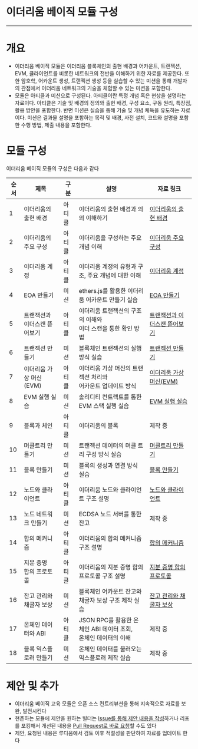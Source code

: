 # 이더리움 베이직 모듈 구성
--- 
# 개요

* 이더리움 베이직 모듈은 이더리움 블록체인의 출현 배경과 어카운트, 트랜젝션, EVM, 클라이언트를 비롯한 네트워크의 전반을 이해하기 위한 자료를 제공한다. 또한 암호학, 어카운트 생성, 트랜젝션 생성 등을 실습할 수 있는 미션을 통해 개발자의 관점에서 이더리움 네트워크의 기술을 체험할 수 있는 미션을 포함한다.
* 모듈은 아티클과 미션으로 구성된다. 아티클이란 특정 개념 혹은 현상을 설명하는 자료이다. 아티클은 기술 및 배경의 정의와 출현 배경, 구성 요소, 구동 원리, 특장점, 활용 방안을 포함한다. 반면 미션은 실습을 통해 기술 및 개념 체득을 유도하는 자료이다. 미션은 결과물 설명을 포함하는 목적 및 배경, 사전 설치, 코드와 설명을 포함한 수행 방법, 제출 내용을 포함한다.

# 모듈 구성

이더리움 베이직 모듈의 구성은 다음과 같다

| 순서 | 제목 | 구분 | 설명 | 자료 링크 |
| --- | --- | --- | --- | ----- |
| 1 | 이더리움의 출현 배경 | 아티클 | 이더리움의 출현 배경과 의의 이해하기 | [이더리움의 출현 배경](https://github.com/Ludium-Official/road-to-bangkok/blob/main/%EC%9D%B4%EB%8D%94%EB%A6%AC%EC%9B%80%20%EB%B2%A0%EC%9D%B4%EC%A7%81/1.%EC%9D%B4%EB%8D%94%EB%A6%AC%EC%9B%80%EC%9D%98%20%EC%B6%9C%ED%98%84%20%EB%B0%B0%EA%B2%BD%20%EB%B0%8F%20%EA%B0%9C%EC%9A%94.md) |
| 2 | 이더리움의 주요 구성 | 아티클 | 이더리움을 구성하는 주요 개념 이해 | [이더리움 주요 구성](https://github.com/Ludium-Official/road-to-bangkok/blob/main/%EC%9D%B4%EB%8D%94%EB%A6%AC%EC%9B%80%20%EB%B2%A0%EC%9D%B4%EC%A7%81/3.%EC%9D%B4%EB%8D%94%EB%A6%AC%EC%9B%80%EC%9D%98-%EC%A3%BC%EC%9A%94-%EA%B5%AC%EC%84%B1%EC%9A%94%EC%86%8C.md) |
| 3 | 이더리움 계정 | 아티클 | 이더리움 계정의 유형과 구조, 주요 개념에 대한 이해 | [이더리움 계정](https://github.com/Ludium-Official/road-to-bangkok/blob/main/%EC%9D%B4%EB%8D%94%EB%A6%AC%EC%9B%80%20%EB%B2%A0%EC%9D%B4%EC%A7%81/5.%EC%9D%B4%EB%8D%94%EB%A6%AC%EC%9B%80-%EA%B3%84%EC%A0%95.md) |
| 4 | EOA 만들기 | 미션 | ethers.js를 활용한 이더리움 어카운트 만들기 실습 | [EOA 만들기](https://github.com/Ludium-Official/road-to-bangkok/blob/main/%EC%9D%B4%EB%8D%94%EB%A6%AC%EC%9B%80%20%EB%B2%A0%EC%9D%B4%EC%A7%81/%232_1_Into_the_EOA.md) |
| 5 | 트랜잭션과<br>이더스캔 뜯어보기 | 아티클 | 이더리움 트랜젝션의 구조의 이해와<br>이더 스캔을 통한 확인 방법 | [트랜잭션과 이더스캔 뜯어보기](https://github.com/Ludium-Official/road-to-bangkok/blob/main/%EC%9D%B4%EB%8D%94%EB%A6%AC%EC%9B%80%20%EB%B2%A0%EC%9D%B4%EC%A7%81/4.Etherscan%20%EB%9C%AF%EC%96%B4%EB%B3%B4%EA%B8%B0-2.md) |
| 6 | 트랜젝션 만들기 | 미션 | 블록체인 트랜젝션의 실행 방식 실습 | [트랜젝션 만들기](https://github.com/Ludium-Official/road-to-bangkok/blob/main/%EC%9D%B4%EB%8D%94%EB%A6%AC%EC%9B%80%20%EB%B2%A0%EC%9D%B4%EC%A7%81/%233.Transaction%20Output%20%EA%B7%B8%EB%A6%AC%EA%B3%A0%20Double%20Spending%20Problem%20%EB%B0%A9%EC%A7%80%20%EB%8B%A4%EB%A4%84%EB%B3%B4%EA%B8%B0.md) |
| 7 | 이더리움 가상 머신<br>(EVM) | 아티클 | 이더리움 가상 머신의 트랜젝션 처리와<br>어카운트 업데이트 방식 | [이더리움 가상 머신(EVM)](https://github.com/Ludium-Official/road-to-bangkok/blob/main/%EC%9D%B4%EB%8D%94%EB%A6%AC%EC%9B%80%20%EB%B2%A0%EC%9D%B4%EC%A7%81/%EC%9D%B4%EB%8D%94%EB%A6%AC%EC%9B%80%20%EA%B0%80%EC%83%81%20%EB%A8%B8%EC%8B%A0(EVM).md) |
| 8 | EVM 실행 실습 | 미션 | 솔리디티 컨트랙트를 통한 EVM 스택 실행 실습 | [EVM 실행 실습](https://github.com/Ludium-Official/road-to-bangkok/blob/main/%EC%9D%B4%EB%8D%94%EB%A6%AC%EC%9B%80%20%EB%B2%A0%EC%9D%B4%EC%A7%81/9.EVM-%EC%8B%A4%EC%8A%B5.md) |
| 9 | 블록과 체인 | 아티클 | 이더리움의 블록 | 제작 중 |
| 10 | 머클트리 만들기 | 미션 | 트랜젝션 데이터의 머클 트리 구성 방식 실습 | [머클트리 만들기](https://github.com/Ludium-Official/road-to-bangkok/blob/main/%EC%9D%B4%EB%8D%94%EB%A6%AC%EC%9B%80%20%EB%B2%A0%EC%9D%B4%EC%A7%81/%ED%8A%B8%EB%A6%AC-%EB%8D%B0%EC%9D%B4%ED%84%B0-%EA%B5%AC%EC%A1%B0-%EC%8B%A4%EC%8A%B52.md) |
| 11 | 블록 만들기 | 미션 | 블록의 생성과 연결 방식 실습 | [블록 만들기](https://github.com/Ludium-Official/road-to-bangkok/blob/main/%EC%9D%B4%EB%8D%94%EB%A6%AC%EC%9B%80%20%EB%B2%A0%EC%9D%B4%EC%A7%81/6.%EB%B8%94%EB%A1%9D%EC%B2%B4%EC%9D%B8-%EC%8B%A4%EC%8A%B5.md) |
| 12 | 노드와 클라이언트 | 아티클 | 이더리움 노드와 클라이언트 구조 설명 | [노드와 클라이언트](https://github.com/Ludium-Official/road-to-bangkok/blob/main/%EC%9D%B4%EB%8D%94%EB%A6%AC%EC%9B%80%20%EB%B2%A0%EC%9D%B4%EC%A7%81/%EC%9D%B4%EB%8D%94%EB%A6%AC%EC%9B%80%20%EB%85%B8%EB%93%9C%2C%20%EB%84%A4%ED%8A%B8%EC%9B%8C%ED%81%AC%20%EC%9D%B4%ED%95%B4%ED%95%98%EA%B8%B0.md) |
| 13 | 노드 네트워크 만들기 | 미션 | ECDSA 노드 서버를 통한 잔고 | 제작 중 |
| 14 | 합의 메커니즘 | 아티클 | 이더리움의 합의 메커니즘 구조 설명 | [합의 메커니즘](https://github.com/Ludium-Official/road-to-bangkok/blob/main/%EC%9D%B4%EB%8D%94%EB%A6%AC%EC%9B%80%20%EB%B2%A0%EC%9D%B4%EC%A7%81/15.%ED%95%A9%EC%9D%98-%EB%A9%94%EC%BB%A4%EB%8B%88%EC%A6%98-%EC%9D%B4%ED%95%B4%ED%95%98%EA%B8%B0.md) |
| 15 | 지분 증명<br>합의 프로토콜 | 아티클 | 이더리움의 지분 증명 합의 프로토콜 구조 설명 | [지분 증명 합의 프로토콜](https://github.com/Ludium-Official/road-to-bangkok/blob/main/%EC%9D%B4%EB%8D%94%EB%A6%AC%EC%9B%80%20%EB%B2%A0%EC%9D%B4%EC%A7%81/16.%EC%A7%80%EB%B6%84-%EC%A6%9D%EB%AA%85-%ED%95%A9%EC%9D%98-%ED%94%84%EB%A1%9C%ED%86%A0%EC%BD%9C-%EC%9D%B4%ED%95%B4%ED%95%98%EA%B8%B0.md) |
| 16 | 잔고 관리와 채굴자 보상 | 미션 | 블록체인 어카운트 잔고와 채굴자 보상 구조 제작 실습 | [잔고 관리와 채굴자 보상](https://github.com/Ludium-Official/road-to-bangkok/blob/main/%EC%9D%B4%EB%8D%94%EB%A6%AC%EC%9B%80%20%EB%B2%A0%EC%9D%B4%EC%A7%81/17.%EC%9E%94%EA%B3%A0-%EA%B4%80%EB%A6%AC%EC%99%80-%ED%8A%B8%EB%9E%9C%EC%9E%AD%EC%85%98-%EB%B0%8F-%EC%B1%84%EA%B5%B4%EC%9E%90-%EB%B3%B4%EC%83%81-%EC%84%A4%EC%A0%95-%EC%8B%A4%EC%8A%B5.md) |
| 17 | 온체인 데이터와 ABI | 아티클 | JSON RPC를 활용한 온체인 ABI 데이터 조회,<br>온체인 데이터의 이해 | 제작 중 |
| 18 | 블록 익스플로러 만들기 | 미션 | 온체인 데이터를 불러오는 익스플로러 제작 실습 | 제작 중 |

# 제안 및 추가

* 이더리움 베이직 교육 모듈은 오픈 소스 컨트리뷰션을 통해 지속적으로 자료를 보완, 발전시킨다
* 현존하는 모듈에 제안을 원하는 빌더는 [Issue를 통해 제안 내용을 작성](https://github.com/Ludium-Official/road-to-bangkok/issues)하거나 리포를 포킹해서 개선된 내용을 [Pull Request로 바로 요청](https://github.com/Ludium-Official/road-to-bangkok/pulls)할 수도 있다
* 제안, 요청된 내용은 루디움에서 검토 이후 적절성을 판단하여 자료를 업데이트 한다
